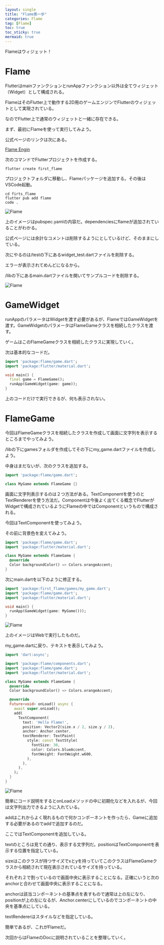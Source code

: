 ```yaml
---
layout: single
title: "Flame第一歩"
categories: Flame
tag: [Flame]
toc: true
toc_sticky: true
mermaid: true
---
```

Flameはウィジェット！

# Flame

FlutterはmainファンクションとrunAppファンクション以外は全てウィジェット（Widget）として構成される。

FlameはそのFlutter上で動作する2D用のゲームエンジンでFlutterのウィジェットとして実現されている。

なのでFlutter上で通常のウィジェットと一緒に存在できる。

まず、最初にFlameを使って実行してみよう。

公式ページのリンクは次にある。

[Flame Engin](https://flame-engine.org/)

次のコマンドでFlutterプロジェクトを作成する。

```shell
flutter create first_flame
```

プロジェクトフォルダに移動し、Flameパッケージを追加する。その後はVSCode起動。

```shell
cd firts_flame
flutter pub add flame
code .
```

![Flame](/assets/images/2024-01-28-00-flame-01/image001.png)

上のイメージはpubspec.yamlの内容だ。dependenciesにflameが追加されていることがわかる。

公式ページには余計なコメントは削除するようにとしているけど、そのままにしている。

次にやるのは/testの下にあるwidget_test.dartファイルを削除する。

エラーが表示されてめんどになるから。

/libの下にあるmain.dartファイルを開いてサンプルコードを削除する。

![Flame](/assets/images/2024-01-28-00-flame-01/image002.png)

# GameWidget

runAppのパラメータはWidgetを渡す必要があるが、FlameではGameWidgetを渡す。GameWidgetのパラメータはFlameGameクラスを相続したクラスを渡す。

ゲームはこのFlameGameクラスを相続したクラスに実現していく。

次は基本的なコードだ。

```dart
import 'package:flame/game.dart';
import 'package:flutter/material.dart';

void main() {
  final game = FlameGame();
  runApp(GameWidget(game: game));
}
```

上のコードだけで実行できるが、何も表示されない。

# FlameGame

今回はFlameGameクラスを相続したクラスを作成して画面に文字列を表示するところまでやってみよう。

/libの下にgamesフォルダを作成してその下にmy_game.dartファイルを作成しよう。

中身はまだないが、次のクラスを追加する。

```dart
import 'package:flame/game.dart';

class MyGame extends FlameGame {}
```

画面に文字列表示するのは２つ方法がある。TextComponentを使うのとTextRendererを使う方法だ。Componentは今後よく出てくる概念でFlutterがWidgetで構成されているようにFlameの中ではComponentというもので構成される。

今回はTextComponentを使ってみよう。

その前に背景色を変えてみよう。

```dart
import 'package:flame/game.dart';
import 'package:flutter/material.dart';

class MyGame extends FlameGame {
  @override
  Color backgroundColor() => Colors.orangeAccent;
}
```

次にmain.dartを以下のように修正する。

```dart
import 'package:first_flame/games/my_game.dart';
import 'package:flame/game.dart';
import 'package:flutter/material.dart';

void main() {
  runApp(GameWidget(game: MyGame()));
}
```

![Flame](/assets/images/2024-01-28-00-flame-01/image003.png)

上のイメージはWebで実行したものだ。

my_game.dartに戻り、テキストを表示してみよう。

```dart
import 'dart:async';

import 'package:flame/components.dart';
import 'package:flame/game.dart';
import 'package:flutter/material.dart';

class MyGame extends FlameGame {
  @override
  Color backgroundColor() => Colors.orangeAccent;

  @override
  Future<void> onLoad() async {
    await super.onLoad();
    add(
      TextComponent(
        text: 'Hello Flame!',
        position: Vector2(size.x / 2, size.y / 2),
        anchor: Anchor.center,
        textRenderer: TextPaint(
          style: const TextStyle(
            fontSize: 30,
            color: Colors.blueAccent,
            fontWeight: FontWeight.w600,
          ),
        ),
      ),
    );
  }
}
```

![Flame](/assets/images/2024-01-28-00-flame-01/image004.png)

簡単にコード説明をするとonLoadメソッドの中に初期化などを入れるが、今回は文字列出力できるように入れている。

addはこれからよく現れるもので何かコンポーネントを作ったら、Gameに追加する必要があるのでaddで追加するのだ。

ここではTextComponentを追加している。

textのところは見ての通り、表示する文字列だ。positionはTextComponentを表示する位置を指定している。

sizeはこのクラスが持つサイズでxとyを持っていてこのクラスはFlameGameクラスから相続されて現在表示されているサイズを持っている。

それぞれ２で割っているので画面中央に表示することになる。正確にいうと次のanchorと合わせて画面中央に表示することになる。

anchorは該当コンポーネントの基準点を表すもので通常は上の左になり、positionが上の左になるが、Anchor.centerにしているのでコンポーネントの中央を基準点にしている。

textRendererはスタイルなどを指定している。

簡単であるが、これがFlameだ。

次回からはFlameのDocに説明されていることを整理していく。
